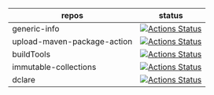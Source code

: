 | repos | status |
|---------|--------|
|generic-info|[![Actions Status](https://github.com/ModelingValueGroup/generic-info/workflows/check/badge.svg)](https://github.com/ModelingValueGroup/generic-info/actions)|
|upload-maven-package-action|[![Actions Status](https://github.com/ModelingValueGroup/upload-maven-package-action/workflows/test/badge.svg)](https://github.com/ModelingValueGroup/upload-maven-package-action/actions)|
|buildTools|[![Actions Status](https://github.com/ModelingValueGroup/buildTools/workflows/build/badge.svg)](https://github.com/ModelingValueGroup/buildTools/actions)|
|immutable-collections|[![Actions Status](https://github.com/ModelingValueGroup/immutable-collections/workflows/build/badge.svg)](https://github.com/ModelingValueGroup/immutable-collections/actions)|
|dclare|[![Actions Status](https://github.com/ModelingValueGroup/dclare/workflows/build/badge.svg)](https://github.com/ModelingValueGroup/dclare/actions)|
